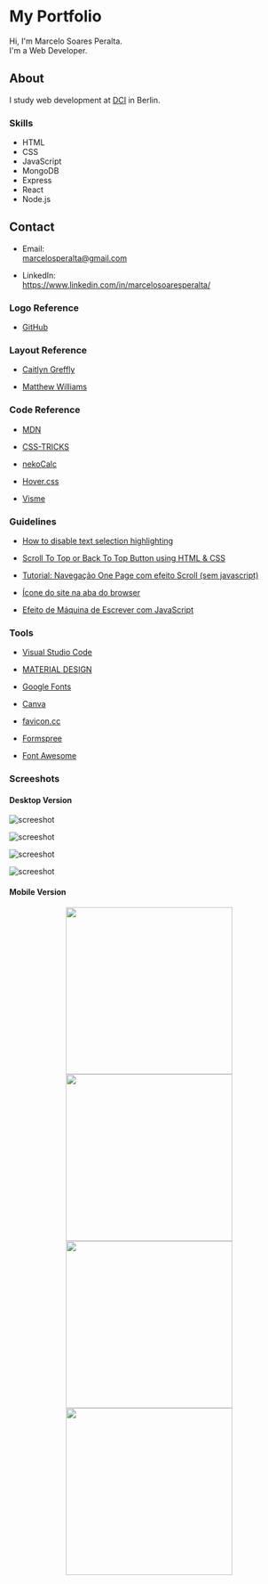 # My Portfolio

Hi, I'm Marcelo Soares Peralta.  
I'm a Web Developer.  

## **About**

I study web development at [DCI](https://digitalcareerinstitute.org/) in Berlin.

### Skills

- HTML  
- CSS  
- JavaScript  
- MongoDB  
- Express  
- React  
- Node.js  

## **Contact**

- Email:  
marcelosperalta@gmail.com

- LinkedIn:  
https://www.linkedin.com/in/marcelosoaresperalta/

### **Logo Reference**

- [GitHub](https://github.com/logos)

### **Layout Reference**

- [Caitlyn Greffly](https://caitlyngreffly.com/)

- [Matthew Williams](http://findmatthew.com)

### **Code Reference**

- [MDN](https://developer.mozilla.org/en-US/)

- [CSS-TRICKS](https://css-tricks.com/quick-css-trick-how-to-center-an-object-exactly-in-the-center/)

- [nekoCalc](https://nekocalc.com/px-to-rem-converter)

- [Hover.css](http://ianlunn.github.io/Hover/)

- [Visme](https://visme.co/blog/website-color-schemes/)

### **Guidelines**

- [How to disable text selection highlighting](https://stackoverflow.com/questions/826782/how-to-disable-text-selection-highlighting)  

- [Scroll To Top or Back To Top Button using HTML & CSS](https://www.codingnepalweb.com/2020/04/scroll-to-top-or-back-to-top-button.html)  

- [Tutorial: Navegação One Page com efeito Scroll (sem javascript)](https://www.youtube.com/watch?v=QiI6PbD6Ei4)  

- [Ícone do site na aba do browser](http://henriquecorrea.com/news/Icone_do_site_na_aba_do_browser)  

- [Efeito de Máquina de Escrever com JavaScript](https://www.youtube.com/watch?v=zx2axQoY_YM)  

### **Tools**

- [Visual Studio Code](https://code.visualstudio.com/)

- [MATERIAL DESIGN](https://material.io/)

- [Google Fonts](https://fonts.google.com/)

- [Canva](https://www.canva.com/)

- [favicon.cc](https://www.favicon.cc/)

- [Formspree](https://formspree.io/)

- [Font Awesome](https://fontawesome.com/)

### **Screeshots**

#### Desktop Version

![screeshot](./images/screenshot_page_home.png)  

![screeshot](./images/screenshot_page_about.png)  

![screeshot](./images/screenshot_page_portfolio.png)  

![screeshot](./images/screenshot_page_contact.png)  

#### Mobile Version

<div align="center">
 <img src="./images/screenshot_mobile_home.png" width="300px"/>
 <img src="./images/screenshot_mobile_about.png" width="300px"/>
 <img src="./images/screenshot_mobile_portfolio.png" width="300px"/>
 <img src="./images/screenshot_mobile_contact.png" width="300px"/>
</div>

<!-- 
![screeshot](./images/screenshot_mobile_home.png)  
![screeshot](./images/screenshot_mobile_about.png)  
![screeshot](./images/screenshot_mobile_portfolio.png)  
![screeshot](./images/screenshot_mobile_contact.png)   
-->